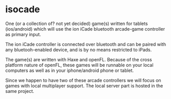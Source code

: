 isocade
=======

One (or a collection of? not yet decided) game(s) written for tablets 
(ios/android) which will use the ion iCade bluetooth arcade-game 
controller as primary input.

The ion iCade controller is connected over bluetooth and can be paired 
with any bluetooh-enabled device, and is by no means restricted to 
iPads.

The game(s) are written with Haxe and openFL.
Because of the cross platform nature of openFL, these games will be runnable on your local computers as well as 
in your iphone/android phone or tablet.

Since we happen to have two of these arcade controllers we will 
focus on games with local multiplayer support. The local server part is hosted in the same 
project.

